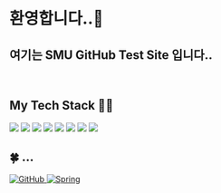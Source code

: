 ### <h1>환영합니다..👋 </h1>

<h2>여기는 SMU GitHub Test Site 입니다.. </h2>
<p>
 
</p>

<br />
<h2> My Tech Stack 🐱‍🐉 </h2>

![](https://img.shields.io/badge/HTML5-E34F26?style=for-the-badge&logo=HTML5&logoColor=white) 
![](https://img.shields.io/badge/CSS3-1572B6?style=for-the-badge&logo=CSS3&logoColor=white)
![](https://img.shields.io/badge/JavaScriipt-F7DF1E?style=for-the-badge&logo=JavaScript&logoColor=black)
![](https://img.shields.io/badge/TypeScript-007ACC?style=for-the-badge&logo=TypeScriptt&logoColor=white)
![](https://img.shields.io/badge/React-222222?style=for-the-badge&logo=React)
![](https://img.shields.io/badge/Git-F05032?style=for-the-badge&logo=Git&logoColor=ffffff)
![](https://img.shields.io/badge/Nodejs-43853d?style=for-the-badge&logo=Node.js&logoColor=white)
![](https://img.shields.io/badge/Docker-46a2f1?style=for-the-badge&logo=Node.js&logoColor=ffffff)

## 🍀 ...
<a href = "https://github.com/mhlee1486"><img alt="GitHub" src="https://img.shields.io/badge/GitHub-181717.svg?&style=for-the-badge&logo=GitHub&logoColor=white"/>
</a>
</a>
<a href = "https://spring.io"> <img alt="Spring" src ="https://img.shields.io/badge/Spring-43853d?&style=for-the-badge&logo=Spring&logoColor=ffffff"/></a>

